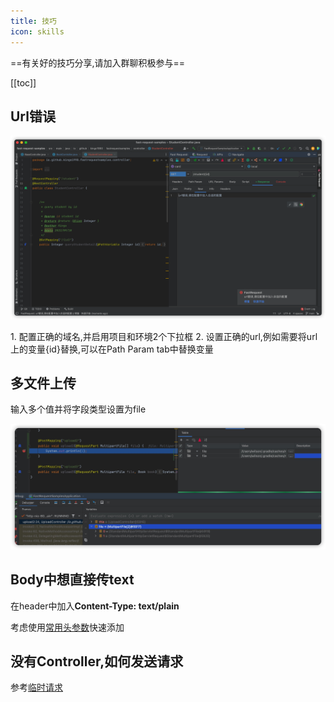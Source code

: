 ```yaml
---
title: 技巧
icon: skills
---
```


==有关好的技巧分享,请加入群聊积极参与==

[[toc]]

## Url错误
![urlError](../.vuepress/public/img/skill/urlError.png)

<Badge text="解决办法" type="tip" />
1. 配置正确的域名,并启用项目和环境2个下拉框
2. 设置正确的url,例如需要将url上的变量{id}替换,可以在Path Param tab中替换变量

## 多文件上传
输入多个值并将字段类型设置为file

![multiFileUpload](../.vuepress/public/img/skill/multiFileUpload.png)

## Body中想直接传text
在header中加入**Content-Type: text/plain**

考虑使用[常用头参数](./features/commonHeader.md)快速添加


## 没有Controller,如何发送请求
参考[临时请求](./features/tempRequest.md)